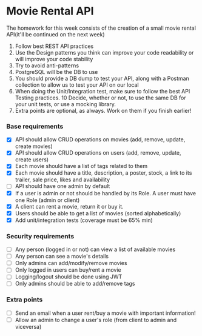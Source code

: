 # Movie Rental API

The homework for this week consists of the creation of a small movie rental API(it'll be continued on the next week)

1. Follow best REST API practices
2. Use the Design patterns you think can improve your code readability or will improve your code stability
3. Try to avoid anti-patterns
4. PostgreSQL will be the DB to use
5. You should provide a DB dump to test your API, along with a Postman collection to allow us to test your API on our local
6. When doing the Unit/Integration test, make sure to follow the best API Testing practices.
   10 Decide, whether or not, to use the same DB for your unit tests, or use a mocking library.
7. Extra points are optional, as always. Work on them if you finish earlier!

### Base requirements

- [x] API should allow CRUD operations on movies (add, remove, update, create movies)
- [x] API should allow CRUD operations on users (add, remove, update, create users)
- [x] Each movie should have a list of tags related to them
- [x] Each movie should have a title, description, a poster, stock, a link to its trailer, sale price, likes and availability
- [ ] API should have one admin by default
- [x] If a user is admin or not should be handled by its Role. A user must have one Role (admin or client)
- [x] A client can rent a movie, return it or buy it.
- [x] Users should be able to get a list of movies (sorted alphabetically)
- [x] Add unit/integration tests (coverage must be 65% min)

### Security requirements

- [ ] Any person (logged in or not) can view a list of available movies
- [ ] Any person can see a movie's details
- [ ] Only admins can add/modify/remove movies
- [ ] Only logged in users can buy/rent a movie
- [ ] Logging/logout should be done using JWT
- [ ] Only admins should be able to add/remove tags

### Extra points

- [ ] Send an email when a user rent/buy a movie with important information!
- [ ] Allow an admin to change a user's role (from client to admin and viceversa)
